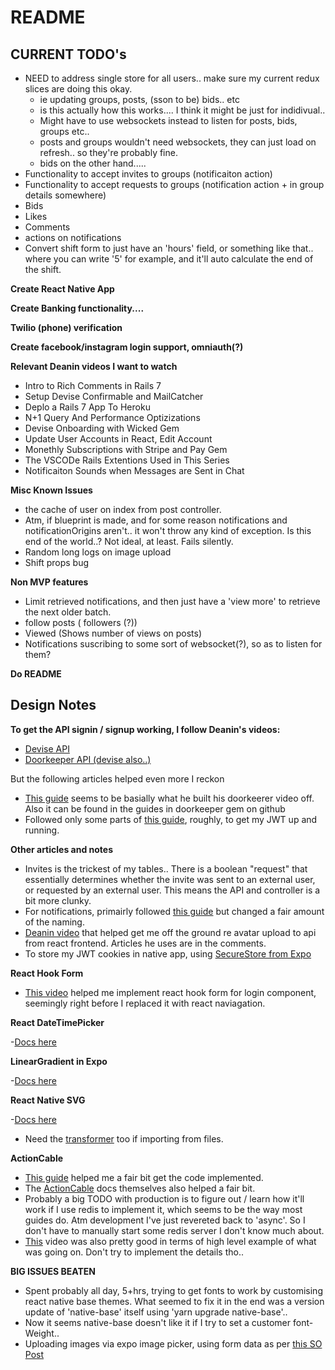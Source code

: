 # README

## CURRENT TODO's

- NEED to address single store for all users.. make sure my current redux slices are doing this okay.
  - ie updating groups, posts, (sson to be) bids.. etc
  - is this actually how this works.... I think it might be just for indidivual..
  - Might have to use websockets instead to listen for posts, bids, groups etc..
  - posts and groups wouldn't need websockets, they can just load on refresh.. so they're probably fine.
  - bids on the other hand.....
- Functionality to accept invites to groups (notificaiton action)
- Functionality to accept requests to groups (notification action + in group details somewhere)
- Bids
- Likes
- Comments
- actions on notifications
- Convert shift form to just have an 'hours' field, or something like that.. where you can write '5' for example, and it'll auto calculate the end of the shift.

**Create React Native App**

**Create Banking functionality....**

**Twilio (phone) verification**

**Create facebook/instagram login support, omniauth(?)**

**Relevant Deanin videos I want to watch**

- Intro to Rich Comments in Rails 7
- Setup Devise Confirmable and MailCatcher
- Deplo a Rails 7 App To Heroku
- N+1 Query And Performance Optizizations
- Devise Onboarding with Wicked Gem
- Update User Accounts in React, Edit Account
- Monethly Subscriptions with Stripe and Pay Gem
- The VSCODe Rails Extentions Used in This Series
- Notificaiton Sounds when Messages are Sent in Chat

**Misc Known Issues**

- the cache of user on index from post controller.
- Atm, if blueprint is made, and for some reason notifications and notificationOrigins aren't.. it won't throw any kind of exception. Is this end of the world..? Not ideal, at least. Fails silently.
- Random long logs on image upload
- Shift props bug

**Non MVP features**

- Limit retrieved notifications, and then just have a 'view more' to retrieve the next older batch.
- follow posts ( followers (?))
- Viewed (Shows number of views on posts)
- Notifications suscribing to some sort of websocket(?), so as to listen for them?

**Do README**

## Design Notes

**To get the API signin / signup working, I follow Deanin's videos:**

- [Devise API](https://www.youtube.com/watch?v=PqizV5l1yFE&ab_channel=Deanin)
- [Doorkeeper API (devise also..)](https://www.youtube.com/watch?v=Kwm4Edvlqhw&ab_channel=Deanin)

But the following articles helped even more I reckon

- [This guide](https://rubyyagi.com/rails-api-authentication-devise-doorkeeper/) seems to be basially what he built his doorkeerer video off. Also it can be found in the guides in doorkeeper gem on github
- Followed only some parts of [this guide](https://www.bluebash.co/blog/rails-6-7-api-authentication-with-jwt/), roughly, to get my JWT up and running.

**Other articles and notes**

- Invites is the trickest of my tables.. There is a boolean "request" that essentially determines whether the invite was sent to an external user, or requested by an external user. This means the API and controller is a bit more clunky.
- For notifications, primairly followed [this guide](https://tannguyenit95.medium.com/designing-a-notification-system-1da83ca971bc) but changed a fair amount of the naming.
- [Deanin video](https://www.youtube.com/watch?v=_rLMRd676-I&ab_channel=Deanin) that helped get me off the ground re avatar upload to api from react frontend. Articles he uses are in the comments.
- To store my JWT cookies in native app, using [SecureStore from Expo](https://docs.expo.dev/versions/latest/sdk/securestore/)

**React Hook Form**

- [This video](https://www.google.com/search?q=creating+forms+in+react+native&sxsrf=ALiCzsaQdOyFOhyqEkuACwNJu1xcdAioHQ%3A1656798694035&ei=5r3AYq3qAaO34t4PoLuroA4&ved=0ahUKEwit9fyMmNv4AhWjm9gFHaDdCuQQ4dUDCA4&uact=5&oq=creating+forms+in+react+native&gs_lcp=Cgdnd3Mtd2l6EAMyBQgAEIAEMgYIABAeEBYyBggAEB4QFjoHCAAQRxCwAzoKCAAQ5AIQsAMYAToICAAQHhAWEApKBAhBGABKBAhGGAFQ6gFYxglgjgtoAXABeACAAc0EiAGjCpIBBzMtMS4xLjGYAQCgAQHIAQ3AAQHaAQYIARABGAk&sclient=gws-wiz#kpvalbx=_rtzEYsyhEoSXseMPl8iGyAc16) helped me implement react hook form for login component, seemingly right before I replaced it with react naviagation.

**React DateTimePicker**

-[Docs here](https://github.com/react-native-datetimepicker/datetimepicker)

**LinearGradient in Expo**

-[Docs here](https://docs.expo.dev/versions/latest/sdk/linear-gradient/#usage)

**React Native SVG**

-[Docs here](https://github.com/react-native-svg/react-native-svg#use-with-svg-files)

- Need the [transformer](https://github.com/kristerkari/react-native-svg-transformer#installation-and-configuration) too if importing from files.

**ActionCable**

- [This guide](https://dev.to/tegandbiscuits/using-action-cable-with-react-native-jk0) helped me a fair bit get the code implemented.
- The [ActionCable](https://guides.rubyonrails.org/action_cable_overview.html) docs themselves also helped a fair bit.
- Probably a big TODO with production is to figure out / learn how it'll work if I use redis to implement it, which seems to be the way most guides do. Atm development I've just revereted back to 'async'. So I don't have to manually start some redis server I don't know much about.
- [This](https://www.youtube.com/watch?v=NwQEZXnVXJ8&ab_channel=SaloniMehta) video was also pretty good in terms of high level example of what was going on. Don't try to implement the details tho..

**BIG ISSUES BEATEN**

- Spent probably all day, 5+hrs, trying to get fonts to work by customising react native base themes. What seemed to fix it in the end was a version update of 'native-base' itself using 'yarn upgrade native-base'..
- Now it seems native-base doesn't like it if I try to set a customer font-Weight..
- Uploading images via expo image picker, using form data as per [this SO Post](https://stackoverflow.com/a/46740071/17632294)
